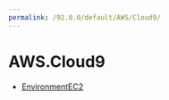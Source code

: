 ```yaml
---
permalink: /92.0.0/default/AWS/Cloud9/
---
```


# AWS.Cloud9



* [EnvironmentEC2](EnvironmentEC2.md)